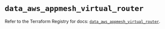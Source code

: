 # `data_aws_appmesh_virtual_router`

Refer to the Terraform Registry for docs: [`data_aws_appmesh_virtual_router`](https://registry.terraform.io/providers/hashicorp/aws/6.12.0/docs/data-sources/appmesh_virtual_router).
